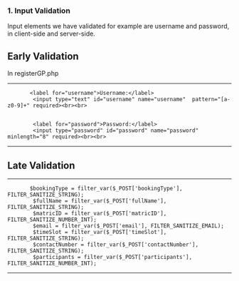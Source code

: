 ### 1. Input Validation

Input elements we have validated for example are username and password, in client-side and server-side.

## Early Validation

In registerGP.php

-----
           <label for="username">Username:</label>
            <input type="text" id="username" name="username"  pattern="[a-z0-9]+" required><br><br>
      
      
            <label for="password">Password:</label>
            <input type="password" id="password" name="password" minlength="8" required><br><br>
-----      

## Late Validation

-----
           $bookingType = filter_var($_POST['bookingType'], FILTER_SANITIZE_STRING);
            $fullName = filter_var($_POST['fullName'], FILTER_SANITIZE_STRING);
            $matricID = filter_var($_POST['matricID'], FILTER_SANITIZE_NUMBER_INT);
            $email = filter_var($_POST['email'], FILTER_SANITIZE_EMAIL);
            $timeSlot = filter_var($_POST['timeSlot'], FILTER_SANITIZE_STRING);
            $contactNumber = filter_var($_POST['contactNumber'], FILTER_SANITIZE_STRING);
            $participants = filter_var($_POST['participants'], FILTER_SANITIZE_NUMBER_INT);

-----     
